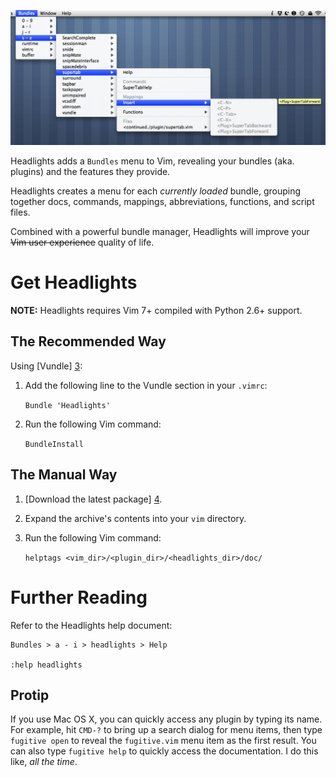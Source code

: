 ![Headlights in Action][2]

Headlights adds a `Bundles` menu to Vim, revealing your bundles (aka. plugins)
and the features they provide.

Headlights creates a menu for each _currently loaded_ bundle, grouping
together docs, commands, mappings, abbreviations, functions, and script files.

Combined with a powerful bundle manager, Headlights will improve your ~~Vim
user experience~~ quality of life.

Get Headlights
==============

__NOTE:__ Headlights requires Vim 7+ compiled with Python 2.6+ support.

The Recommended Way
-------------------

Using [Vundle] [3]:

1. Add the following line to the Vundle section in your `.vimrc`:

    `Bundle 'Headlights'`

2. Run the following Vim command:

    `BundleInstall`

The Manual Way
--------------

1. [Download the latest package] [4].

2. Expand the archive's contents into your `vim` directory.

3. Run the following Vim command:

    `helptags <vim_dir>/<plugin_dir>/<headlights_dir>/doc/`

Further Reading
===============

Refer to the Headlights help document:

    Bundles > a - i > headlights > Help

    :help headlights

Protip
------

If you use Mac OS X, you can quickly access any plugin by typing its name. For
example, hit `CMD-?` to bring up a search dialog for menu items, then type
`fugitive open` to reveal the `fugitive.vim` menu item as the first result. You
can also type `fugitive help` to quickly access the documentation. I do this
like, _all the time_.

[1]: http://www.vim.org/

[2]: https://github.com/mbadran/headlights/raw/master/headlights_ss.png

[3]: https://github.com/gmarik/vundle

[4]: https://github.com/mbadran/headlights/archives/master

